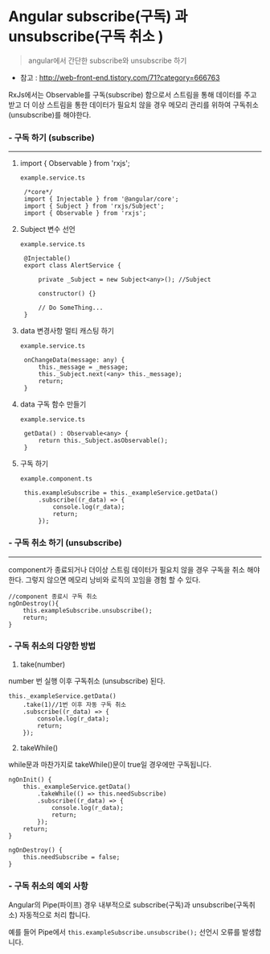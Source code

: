 # Angular subscribe(구독) 과 unsubscribe(구독 취소 )

> angular에서 간단한 subscribe와 unsubscribe 하기 

* 참고 : http://web-front-end.tistory.com/71?category=666763


RxJs에서는 Observable를 구독(subscribe) 함으로서 스트림을 통해 데이터를 주고 받고 더 이상 스트림을 통한 데이터가 필요치 않을 경우 메모리 관리를 위하여  구독취소(unsubscribe)를 해야한다.


### - 구독 하기 (subscribe)
-----------------------

1. import { Observable } from 'rxjs';

	`example.service.ts`

		/*core*/
		import { Injectable } from '@angular/core';
		import { Subject } from 'rxjs/Subject';
		import { Observable } from 'rxjs';



2. Subject 변수 선언

	`example.service.ts`
	
		@Injectable()
		export class AlertService {
		
		    private _Subject = new Subject<any>(); //Subject
		
		    constructor() {}
		
		    // Do SomeThing...
		}


3. data 변경사항 멀티 캐스팅 하기
	
	`example.service.ts`
			
		onChangeData(message: any) {
		    this._message = _message;
		    this._Subject.next(<any> this._message);
		    return;
		}
		

4. data 구독 함수 만들기 

	`example.service.ts`
	
	    getData() : Observable<any> {
	        return this._Subject.asObservable();
	    } 


5. 구독 하기 

	`example.component.ts`
	

        this.exampleSubscribe = this._exampleService.getData()
		    .subscribe((r_data) => {
		        console.log(r_data);
		        return;
		    });




### - 구독 취소 하기 (unsubscribe)
-----------------------

component가 종료되거나 더이상 스트림 데이터가 필요치 않을 경우 구독을 취소 해야 한다. 그렇지 않으면 메모리 낭비와 로직의 꼬임을 경험 할 수 있다.

	//component 종료시 구독 취소 
    ngOnDestroy(){
        this.exampleSubscribe.unsubscribe();
        return;
    }




### - 구독 취소의 다양한 방법 

1. take(number)

number 번 실행 이후 구독취소 (unsubscribe) 된다.



	this._exampleService.getData()
	    .take(1)//1번 이후 자동 구독 취소 
	    .subscribe((r_data) => {
	        console.log(r_data);
	        return;
	    });


2. takeWhile()

while문과 마찬가지로 takeWhile()문이 true일 경우에만 구독됩니다.

	
	
	ngOnInit() {
	    this._exampleService.getData()
	        .takeWhile(() => this.needSubscribe)
	        .subscribe((r_data) => {
	            console.log(r_data);
	            return;
	        });
	    return;
	}
	
	ngOnDestroy() {
	    this.needSubscribe = false;
	}
	



### - 구독 취소의 예외 사항

Angular의 Pipe(파이프) 경우 내부적으로 subscribe(구독)과 unsubscribe(구독취소) 자동적으로 처리 합니다.

예를 들어 Pipe에서         `this.exampleSubscribe.unsubscribe();` 선언시 오류를 발생합니다.




